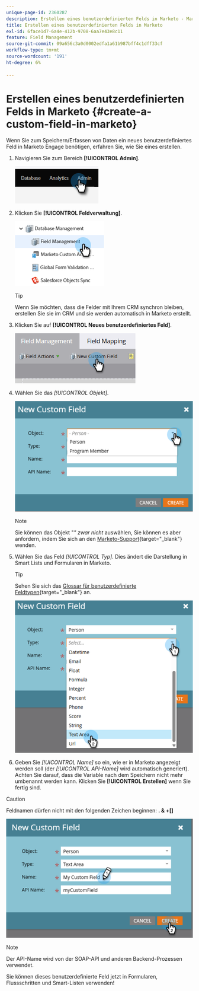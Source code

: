 ```yaml
---
unique-page-id: 2360287
description: Erstellen eines benutzerdefinierten Felds in Marketo - Marketo-Dokumente - Produktdokumentation
title: Erstellen eines benutzerdefinierten Felds in Marketo
exl-id: 6face1d7-6a4e-412b-9708-6aa7e43e8c11
feature: Field Management
source-git-commit: 09a656c3a0d0002edfa1a61b987bff4c1dff33cf
workflow-type: tm+mt
source-wordcount: '191'
ht-degree: 6%

---
```


# Erstellen eines benutzerdefinierten Felds in Marketo {#create-a-custom-field-in-marketo}

Wenn Sie zum Speichern/Erfassen von Daten ein neues benutzerdefiniertes Feld in Marketo Engage benötigen, erfahren Sie, wie Sie eines erstellen.

1. Navigieren Sie zum Bereich **[!UICONTROL Admin]**.

   ![](assets/create-a-custom-field-in-marketo-1.png)

1. Klicken Sie **[!UICONTROL Feldverwaltung]**.

   ![](assets/create-a-custom-field-in-marketo-2.png)

   >[!TIP]
   >
   >Wenn Sie möchten, dass die Felder mit Ihrem CRM synchron bleiben, erstellen Sie sie im CRM und sie werden automatisch in Marketo erstellt.

1. Klicken Sie auf **[!UICONTROL Neues benutzerdefiniertes Feld]**.

   ![](assets/create-a-custom-field-in-marketo-3.png)

1. Wählen Sie das _[!UICONTROL Objekt]_.

   ![](assets/create-a-custom-field-in-marketo-4.png)

   >[!NOTE]
   >
   >Sie können das Objekt &quot;_&quot; zwar nicht_ auswählen, Sie können es aber anfordern, indem Sie sich an den [Marketo-Support](https://nation.marketo.com/t5/support/ct-p/Support){target="_blank"} wenden.

1. Wählen Sie das Feld _[!UICONTROL Typ]_. Dies ändert die Darstellung in Smart Lists und Formularen in Marketo.

   >[!TIP]
   >
   >Sehen Sie sich das [Glossar für benutzerdefinierte Feldtypen](/help/marketo/product-docs/administration/field-management/custom-field-type-glossary.md){target="_blank"} an.

   ![](assets/create-a-custom-field-in-marketo-5.png)

1. Geben Sie _[!UICONTROL Name]_ so ein, wie er in Marketo angezeigt werden soll (der _[!UICONTROL API-Name]_ wird automatisch generiert). Achten Sie darauf, dass die Variable nach dem Speichern nicht mehr umbenannt werden kann. Klicken Sie **[!UICONTROL Erstellen]** wenn Sie fertig sind.

>[!CAUTION]
>
>Feldnamen dürfen nicht mit den folgenden Zeichen beginnen: **. &amp; +[]**

![](assets/create-a-custom-field-in-marketo-6.png)

>[!NOTE]
>
>Der API-Name wird von der SOAP-API und anderen Backend-Prozessen verwendet.

Sie können dieses benutzerdefinierte Feld jetzt in Formularen, Flussschritten und Smart-Listen verwenden!

